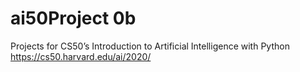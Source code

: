 # ai50Project 0b
Projects for CS50’s Introduction to Artificial Intelligence with Python https://cs50.harvard.edu/ai/2020/
